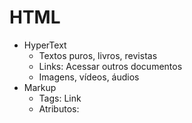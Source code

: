 # HTML

- HyperText
    - Textos puros, livros, revistas
    - Links: Acessar outros documentos
    - Imagens, vídeos, áudios
- Markup
    - Tags: <a> Link </a>
    - Atributos: <a class = "link" href="https://google.com.br">
    